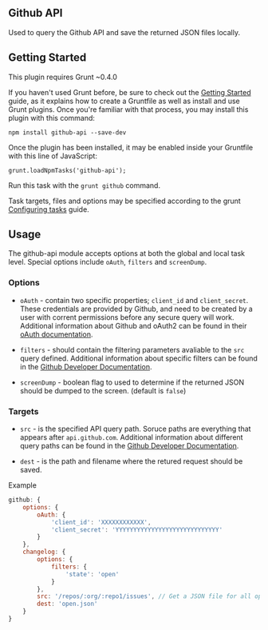 ## Github API

Used to query the Github API and save the returned JSON files locally.

## Getting Started

This plugin requires Grunt ~0.4.0

If you haven't used Grunt before, be sure to check out the [Getting Started](http://gruntjs.com/getting-started) guide, as it explains how to create a Gruntfile as well as install and use Grunt plugins. Once you're familiar with that process, you may install this plugin with this command:

    npm install github-api --save-dev

Once the plugin has been installed, it may be enabled inside your Gruntfile with this line of JavaScript:

    grunt.loadNpmTasks('github-api');

Run this task with the `grunt github` command.

Task targets, files and options may be specified according to the grunt [Configuring tasks](http://gruntjs.com/configuring-tasks) guide.

## Usage

The github-api module accepts options at both the global and local task level. Special options include `oAuth`, `filters` and `screenDump`.

### Options

- `oAuth` - contain two specific properties; `client_id` and `client_secret`. These credentials are provided by Github, and need to be created by a user with corrent permissions before any secure query will work. Additional information about Github and oAuth2 can be found in their [oAuth documentation](http://developer.github.com/v3/oauth/).

- `filters` - should contain the filtering parameters avaliable to the `src` query defined. Additional information about specific filters can be found in the [Github Developer Documentation](http://developer.github.com/).

- `screenDump` - boolean flag to used to determine if the returned JSON should be dumped to the screen. (default is `false`)

### Targets

- `src` - is the specified API query path. Soruce paths are everything that appears after `api.github.com`. Additional information about different query paths can be found in the [Github Developer Documentation](http://developer.github.com/).

- `dest` - is the path and filename where the retured request should be saved.

Example
```js
github: {
    options: {
        oAuth: {
            'client_id': 'XXXXXXXXXXXX',
            'client_secret': 'YYYYYYYYYYYYYYYYYYYYYYYYYYYYY'
        }
    },
    changelog: {
        options: {
            filters: {
                'state': 'open'
            }
        },
        src: '/repos/:org/:repo1/issues', // Get a JSON file for all open issues from repo1
        dest: 'open.json'
    }
}
```
